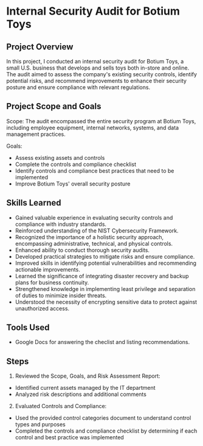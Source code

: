 # Internal Security Audit for Botium Toys

## Project Overview

In this project, I conducted an internal security audit for Botium Toys, a small U.S. business that develops and sells toys both in-store and online. The audit aimed to assess the company's existing security controls, identify potential risks, and recommend improvements to enhance their security posture and ensure compliance with relevant regulations.

## Project Scope and Goals

Scope:
The audit encompassed the entire security program at Botium Toys, including employee equipment, internal networks, systems, and data management practices.

Goals:
- Assess existing assets and controls
- Complete the controls and compliance checklist
- Identify controls and compliance best practices that need to be implemented
- Improve Botium Toys' overall security posture

## Skills Learned

- Gained valuable experience in evaluating security controls and compliance with industry standards.
- Reinforced understanding of the NIST Cybersecurity Framework.
- Recognized the importance of a holistic security approach, encompassing administrative, technical, and physical controls.
- Enhanced ability to conduct thorough security audits.
- Developed practical strategies to mitigate risks and ensure compliance.
- Improved skills in identifying potential vulnerabilities and recommending actionable improvements.
- Learned the significance of integrating disaster recovery and backup plans for business continuity.
- Strengthened knowledge in implementing least privilege and separation of duties to minimize insider threats.
- Understood the necessity of encrypting sensitive data to protect against unauthorized access.

## Tools Used

- Google Docs for answering the checlist and listing recommendations.

## Steps

1. Reviewed the Scope, Goals, and Risk Assessment Report:
- Identified current assets managed by the IT department
- Analyzed risk descriptions and additional comments


2. Evaluated Controls and Compliance:
- Used the provided control categories document to understand control types and purposes
- Completed the controls and compliance checklist by determining if each control and best practice was implemented
